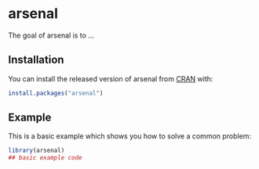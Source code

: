 # arsenal

<!-- badges: start -->
<!-- badges: end -->

The goal of arsenal is to ...

## Installation

You can install the released version of arsenal from [CRAN](https://CRAN.R-project.org) with:

``` r
install.packages("arsenal")
```

## Example

This is a basic example which shows you how to solve a common problem:

``` r
library(arsenal)
## basic example code
```

